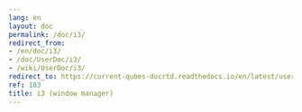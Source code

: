 ```yaml
---
lang: en
layout: doc
permalink: /doc/i3/
redirect_from:
- /en/doc/i3/
- /doc/UserDoc/i3/
- /wiki/UserDoc/i3/
redirect_to: https://current-qubes-docrtd.readthedocs.io/en/latest/user/advanced-topics/i3.html
ref: 183
title: i3 (window manager)
---
```

